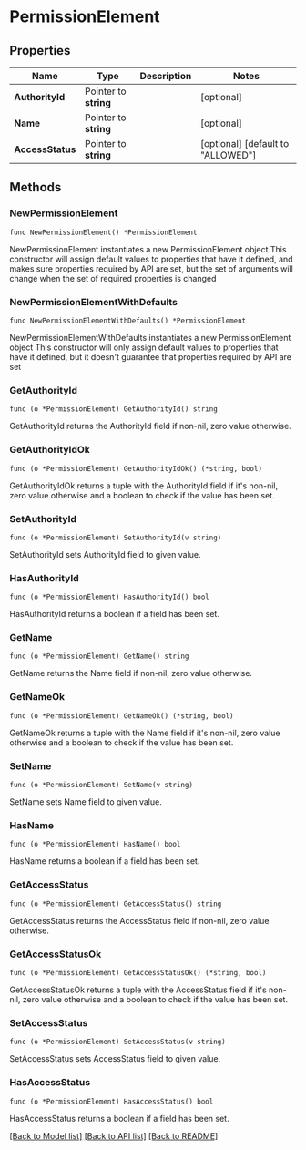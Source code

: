 # PermissionElement

## Properties

Name | Type | Description | Notes
------------ | ------------- | ------------- | -------------
**AuthorityId** | Pointer to **string** |  | [optional] 
**Name** | Pointer to **string** |  | [optional] 
**AccessStatus** | Pointer to **string** |  | [optional] [default to "ALLOWED"]

## Methods

### NewPermissionElement

`func NewPermissionElement() *PermissionElement`

NewPermissionElement instantiates a new PermissionElement object
This constructor will assign default values to properties that have it defined,
and makes sure properties required by API are set, but the set of arguments
will change when the set of required properties is changed

### NewPermissionElementWithDefaults

`func NewPermissionElementWithDefaults() *PermissionElement`

NewPermissionElementWithDefaults instantiates a new PermissionElement object
This constructor will only assign default values to properties that have it defined,
but it doesn't guarantee that properties required by API are set

### GetAuthorityId

`func (o *PermissionElement) GetAuthorityId() string`

GetAuthorityId returns the AuthorityId field if non-nil, zero value otherwise.

### GetAuthorityIdOk

`func (o *PermissionElement) GetAuthorityIdOk() (*string, bool)`

GetAuthorityIdOk returns a tuple with the AuthorityId field if it's non-nil, zero value otherwise
and a boolean to check if the value has been set.

### SetAuthorityId

`func (o *PermissionElement) SetAuthorityId(v string)`

SetAuthorityId sets AuthorityId field to given value.

### HasAuthorityId

`func (o *PermissionElement) HasAuthorityId() bool`

HasAuthorityId returns a boolean if a field has been set.

### GetName

`func (o *PermissionElement) GetName() string`

GetName returns the Name field if non-nil, zero value otherwise.

### GetNameOk

`func (o *PermissionElement) GetNameOk() (*string, bool)`

GetNameOk returns a tuple with the Name field if it's non-nil, zero value otherwise
and a boolean to check if the value has been set.

### SetName

`func (o *PermissionElement) SetName(v string)`

SetName sets Name field to given value.

### HasName

`func (o *PermissionElement) HasName() bool`

HasName returns a boolean if a field has been set.

### GetAccessStatus

`func (o *PermissionElement) GetAccessStatus() string`

GetAccessStatus returns the AccessStatus field if non-nil, zero value otherwise.

### GetAccessStatusOk

`func (o *PermissionElement) GetAccessStatusOk() (*string, bool)`

GetAccessStatusOk returns a tuple with the AccessStatus field if it's non-nil, zero value otherwise
and a boolean to check if the value has been set.

### SetAccessStatus

`func (o *PermissionElement) SetAccessStatus(v string)`

SetAccessStatus sets AccessStatus field to given value.

### HasAccessStatus

`func (o *PermissionElement) HasAccessStatus() bool`

HasAccessStatus returns a boolean if a field has been set.


[[Back to Model list]](../README.md#documentation-for-models) [[Back to API list]](../README.md#documentation-for-api-endpoints) [[Back to README]](../README.md)


